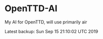 # OpenTTD-AI
My AI for OpenTTD, will use primarily air

Latest backup: Sun Sep 15 21:10:02 UTC 2019
